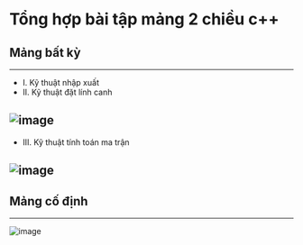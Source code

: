 # Tổng hợp bài tập mảng 2 chiều c++

## Mảng bất kỳ
---
- I. Kỹ thuật nhập xuất
- II. Kỹ thuật đặt lính canh

![image](https://github.com/user-attachments/assets/b8e01b1c-588d-4706-82de-9dc75dca61f0)
---
- III. Kỹ thuật tính toán ma trận

![image](https://github.com/user-attachments/assets/853fab20-97f9-4527-9efe-411e810a90fa) 
---

## Mảng cố định
---
 
![image](https://github.com/user-attachments/assets/840e393e-e0eb-45f8-a8b2-82582bebbdf1)


